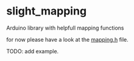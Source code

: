 # slight_mapping
Arduino library with helpfull mapping functions

for now please have a look at the [mapping.h](src/mapping.h) file.

TODO: add example.